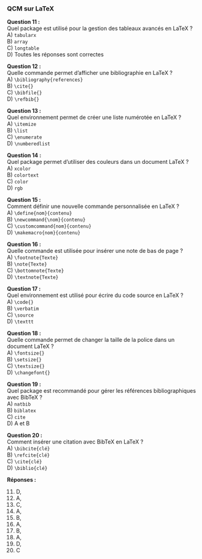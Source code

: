 ### QCM sur LaTeX 

**Question 11 :**  
Quel package est utilisé pour la gestion des tableaux avancés en LaTeX ?  
A) `tabularx`  
B) `array`  
C) `longtable`  
D) Toutes les réponses sont correctes  

**Question 12 :**  
Quelle commande permet d’afficher une bibliographie en LaTeX ?  
A) `\bibliography{references}`  
B) `\cite{}`  
C) `\bibfile{}`  
D) `\refbib{}`  

**Question 13 :**  
Quel environnement permet de créer une liste numérotée en LaTeX ?  
A) `\itemize`  
B) `\list`  
C) `\enumerate`  
D) `\numberedlist`  

**Question 14 :**  
Quel package permet d’utiliser des couleurs dans un document LaTeX ?  
A) `xcolor`  
B) `colortext`  
C) `color`  
D) `rgb`  

**Question 15 :**  
Comment définir une nouvelle commande personnalisée en LaTeX ?  
A) `\define{nom}{contenu}`  
B) `\newcommand{\nom}{contenu}`  
C) `\customcommand{nom}{contenu}`  
D) `\makemacro{nom}{contenu}`  

**Question 16 :**  
Quelle commande est utilisée pour insérer une note de bas de page ?  
A) `\footnote{Texte}`  
B) `\note{Texte}`  
C) `\bottomnote{Texte}`  
D) `\textnote{Texte}`  

**Question 17 :**  
Quel environnement est utilisé pour écrire du code source en LaTeX ?  
A) `\code{}`  
B) `\verbatim`  
C) `\source`  
D) `\texttt`  

**Question 18 :**  
Quelle commande permet de changer la taille de la police dans un document LaTeX ?  
A) `\fontsize{}`  
B) `\setsize{}`  
C) `\textsize{}`  
D) `\changefont{}`  

**Question 19 :**  
Quel package est recommandé pour gérer les références bibliographiques avec BibTeX ?  
A) `natbib`  
B) `biblatex`  
C) `cite`  
D) A et B  

**Question 20 :**  
Comment insérer une citation avec BibTeX en LaTeX ?  
A) `\bibcite{clé}`  
B) `\refcite{clé}`  
C) `\cite{clé}`  
D) `\biblio{clé}`  

**Réponses :**  

11) D, 
12) A,  
13) C, 
14) A, 
15) B, 
16) A, 
17) B, 
18) A, 
19) D, 
20) C  
